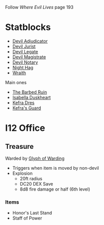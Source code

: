
Follow *Where Evil Lives* page 193

# Statblocks

* [Devil Adjudicator](https://www.dndbeyond.com/monsters/4485817-devil-adjudicator)
* [Devil Jurist](https://www.dndbeyond.com/monsters/4485818-devil-jurist)
* [Devil Legate](https://www.dndbeyond.com/monsters/4485819-devil-legate)
* [Devil Magistrate](https://www.dndbeyond.com/monsters/4485820-devil-magistrate)
* [Devil Notary](https://www.dndbeyond.com/monsters/4485821-devil-notary)
* [Night Hag](https://www.dndbeyond.com/monsters/4485959-night-hag-mcdm)
* [Wraith](https://www.dndbeyond.com/monsters/4486049-wraith-mcdm)

 Main ones
 * [The Barbed Ruin](https://www.dndbeyond.com/monsters/4485901-infernal-chancellor-lazivos)
 * [Isabella Duskheart](https://www.dndbeyond.com/monsters/3768360-remnant-cultist)
 * [Kefra Dres](https://www.dndbeyond.com/monsters/4485775-argan-rael)
 * [Kefra's Guard](https://www.dndbeyond.com/monsters/4485983-radlee-thugram)

# I12 Office

## Treasure

Warded by [Glyph of Warding](https://www.dndbeyond.com/spells/2125-glyph-of-warding)
* Triggers when item is moved by non-devil
* Explosion
	* 20ft radius
	* DC20 DEX Save
	* 8d8 fire damage or half (6th level)

### Items
* Honor's Last Stand
* Staff of Power